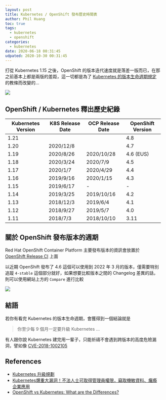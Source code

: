 ```yaml
---
layout: post
title: Kubernetes / OpenShift 發布歷史時間表
author: Phil Huang
toc: true
tags:
  - kubernetes
  - openshift
categories:
  - kubernetes
date: 2020-06-18 00:31:45
udpated: 2020-10-30 00:31:45
---
```


打從 Kubernetes 1.15 之後，OpenShift 的版本迭代速度就是落差一版而已，在那之前基本上都是兩版的差距，這一切都是為了 [Kubernetes 的版本生命週期規定][1] 的教條而改變的...

![](/images/ocp-and-k8s.png)

<!--more-->

## OpenShift / Kubernetes 釋出歷史紀錄

| Kubernetes Version | K8S  Release Date | OCP Release Date | OpenShift Version |
|--------------------|-------------------|------------------|-------------------|
| 1.21               |                   |                  | 4.8               |
| 1.20               | 2020/12/8         |                  | 4.7               |
| 1.19               | 2020/8/26         | 2020/10/28       | 4.6 (EUS)         |
| 1.18               | 2020/3/24         | 2020/7/9         | 4.5               |
| 1.17               | 2020/1/7          | 2020/4/29        | 4.4               |
| 1.16               | 2019/9/16         | 2020/1/15        | 4.3               |
| 1.15               | 2019/6/17         | -                | -                 |
| 1.14               | 2019/3/25         | 2019/10/16       | 4.2               |
| 1.13               | 2018/12/3         | 2019/6/4         | 4.1               |
| 1.12               | 2018/9/27         | 2019/5/7         | 4.0               |
| 1.11               | 2018/7/3          | 2018/10/10       | 3.11              |

## 關於 OpenShift 發布版本的週期

Red Hat OpenShift Container Platform 主要發布版本的資訊會放置於 [OpenShift Release CI](https://openshift-release.svc.ci.openshift.org) 上面

以近期 OpenShift 發布了 4.6 這個可以使用到 2022 年 3 月的版本，僅需要特別追蹤 `4-stable` 這個部分就好，如果想要比較版本之間的 Changelog 差異的話，則可以使用網站上方的 `Compare` 進行比較

![](/images/ocp-release.png)


## 結語

若你有看完 Kubernetes 的版本生命週期，會獲得到一個結論就是

> 你至少每 9 個月一定要升級 Kubernetes ...

有人跟你說 Kubernetes 建完用一輩子，只能祈禱不會遇到跨版本的高度危險漏洞，譬如像 [CVE-2018-1002105][3]


## References
- [Kubernetes 升級規劃][2]
- [Kubernetes爆重大漏洞！不法人士可取得管理員權限，竊取機敏資料、癱瘓企業應用][3]
- [OpenShift vs Kubernetes: What are the Differences?][4]

[1]: https://kubernetes.io/docs/setup/release/version-skew-policy/
[2]: https://medium.com/infuseai/kubernetes-%E5%8D%87%E7%B4%9A%E8%A6%8F%E5%8A%83-1e0843c1ebcf
[3]: https://www.ithome.com.tw/news/127431
[4]: https://www.whizlabs.com/blog/openshift-vs-kubernetes/